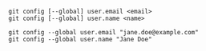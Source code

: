 ```shell
git config [--global] user.email <email>
git config [--global] user.name <name>
```  

```shell
git config --global user.email "jane.doe@example.com"
git config --global user.name "Jane Doe"
```
  